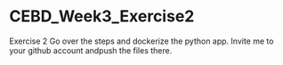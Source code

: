 # CEBD_Week3_Exercise2
Exercise 2
Go over the steps and dockerize the python app. Invite me to your github account andpush the files there.

